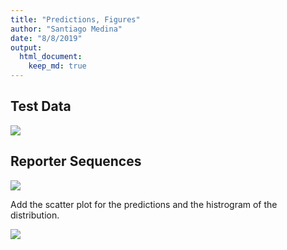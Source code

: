 ```yaml
---
title: "Predictions, Figures"
author: "Santiago Medina"
date: "8/8/2019"
output: 
  html_document:
    keep_md: true
---
```






## Test Data 


![](./figures/testdata-1.png)<!-- -->


## Reporter Sequences




![](./figures/testbyspecie-1.png)<!-- -->



Add the scatter plot for the predictions and the histrogram of the distribution.

![](./figures/validation-1.png)<!-- -->

